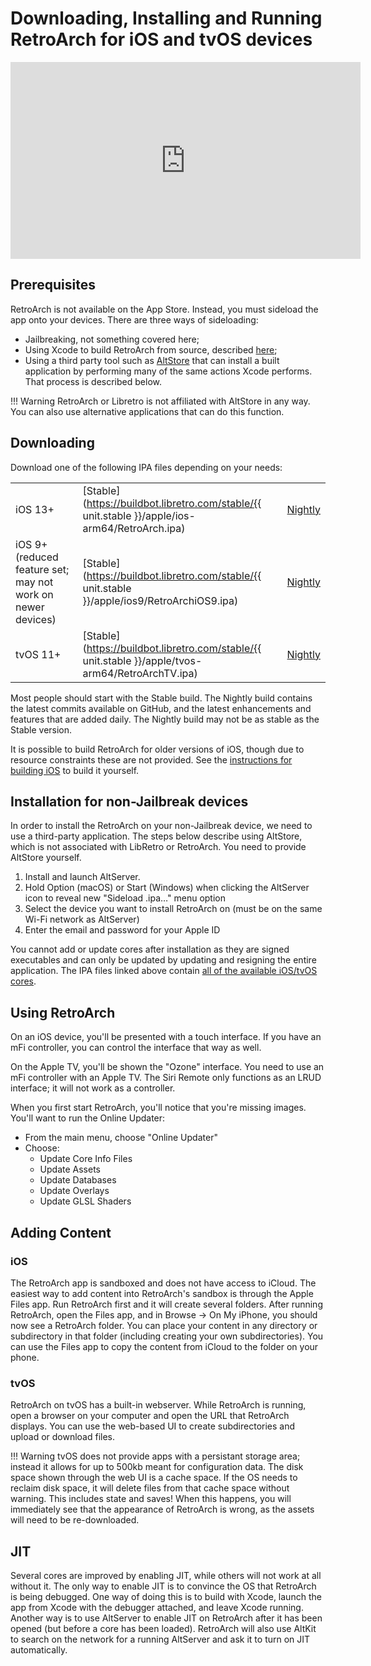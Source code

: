 # Downloading, Installing and Running RetroArch for iOS and tvOS devices

<iframe width="560" height="315" src="https://www.youtube-nocookie.com/embed/QMCXXabUR5k" frameborder="0" allow="accelerometer; autoplay; clipboard-write; encrypted-media; gyroscope; picture-in-picture" allowfullscreen></iframe>

## Prerequisites

RetroArch is not available on the App Store. Instead, you must sideload the app onto your devices. There are three ways of sideloading:

* Jailbreaking, not something covered here;
* Using Xcode to build RetroArch from source, described [here](../development/retroarch/compilation/ios.md);
* Using a third party tool such as [AltStore](https://altstore.io/) that can install a built application by performing many of the same actions Xcode performs. That process is described below.

!!! Warning
    RetroArch or Libretro is not affiliated with AltStore in any way. You can also use alternative applications that can do this function.

## Downloading

Download one of the following IPA files depending on your needs:

| | | |
---|---|---
| iOS 13+ | [Stable](https://buildbot.libretro.com/stable/{{ unit.stable }}/apple/ios-arm64/RetroArch.ipa) | [Nightly](https://buildbot.libretro.com/nightly/apple/ios-arm64/RetroArch.ipa) |
| iOS 9+ (reduced feature set; may not work on newer devices) | [Stable](https://buildbot.libretro.com/stable/{{ unit.stable }}/apple/ios9/RetroArchiOS9.ipa) | [Nightly](https://buildbot.libretro.com/nightly/apple/ios9/RetroArchiOS9.ipa) |
| tvOS 11+ | [Stable](https://buildbot.libretro.com/stable/{{ unit.stable }}/apple/tvos-arm64/RetroArchTV.ipa) | [Nightly](https://buildbot.libretro.com/nightly/apple/tvos-arm64/RetroArchTV.ipa) |

Most people should start with the Stable build. The Nightly build contains the latest commits available on GitHub, and the latest enhancements and features that are added daily. The Nightly build may not be as stable as the Stable version.

It is possible to build RetroArch for older versions of iOS, though due to resource constraints these are not provided. See the [instructions for building iOS](/development/retroarch/compilation/ios/) to build it yourself.

## Installation for non-Jailbreak devices

In order to install the RetroArch on your non-Jailbreak device, we need to use a third-party application. The steps below describe using AltStore, which is not associated with LibRetro or RetroArch. You need to provide AltStore yourself.

1. Install and launch AltServer.
1. Hold Option (macOS) or Start (Windows) when clicking the AltServer icon to reveal new "Sideload .ipa…" menu option
1. Select the device you want to install RetroArch on (must be on the same Wi-Fi network as AltServer)
1. Enter the email and password for your Apple ID

You cannot add or update cores after installation as they are signed executables and can only be updated by updating and resigning the entire application. The IPA files linked above contain [all of the available iOS/tvOS cores](https://buildbot.libretro.com/nightly/apple/ios/latest/).

## Using RetroArch

On an iOS device, you'll be presented with a touch interface. If you have an mFi controller, you can control the interface that way as well.

On the Apple TV, you'll be shown the "Ozone" interface. You need to use an mFi controller with an Apple TV. The Siri Remote only functions as an LRUD interface; it will not work as a controller.

When you first start RetroArch, you'll notice that you're missing images. You'll want to run the Online Updater:

- From the main menu, choose "Online Updater"
- Choose:
  - Update Core Info Files
  - Update Assets
  - Update Databases
  - Update Overlays
  - Update GLSL Shaders

## Adding Content

### iOS

The RetroArch app is sandboxed and does not have access to iCloud. The easiest way to add content into RetroArch's sandbox is through the Apple Files app. Run RetroArch first and it will create several folders. After running RetroArch, open the Files app, and in Browse -> On My iPhone, you should now see a RetroArch folder. You can place your content in any directory or subdirectory in that folder (including creating your own subdirectories). You can use the Files app to copy the content from iCloud to the folder on your phone.

### tvOS

RetroArch on tvOS has a built-in webserver. While RetroArch is running, open a browser on your computer and open the URL that RetroArch displays. You can use the web-based UI to create subdirectories and upload or download files.

!!! Warning
    tvOS does not provide apps with a persistant storage area; instead it allows for up to 500kb meant for configuration data. The disk space shown through the web UI is a cache space. If the OS needs to reclaim disk space, it will delete files from that cache space without warning. This includes state and saves! When this happens, you will immediately see that the appearance of RetroArch is wrong, as the assets will need to be re-downloaded.

## JIT

Several cores are improved by enabling JIT, while others will not work at all without it. The only way to enable JIT is to convince the OS that RetroArch is being debugged. One way of doing this is to build with Xcode, launch the app from Xcode with the debugger attached, and leave Xcode running. Another way is to use AltServer to enable JIT on RetroArch after it has been opened (but before a core has been loaded). RetroArch will also use AltKit to search on the network for a running AltServer and ask it to turn on JIT automatically.
